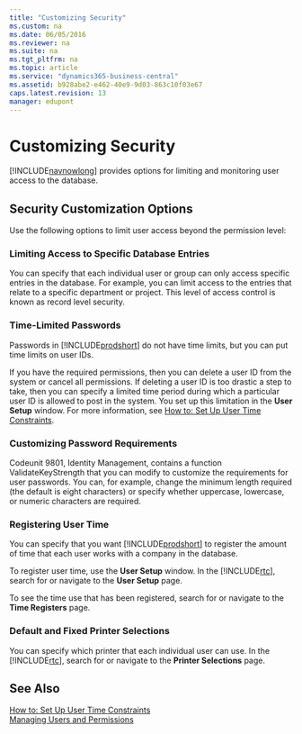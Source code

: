 ```yaml
---
title: "Customizing Security"
ms.custom: na
ms.date: 06/05/2016
ms.reviewer: na
ms.suite: na
ms.tgt_pltfrm: na
ms.topic: article
ms.service: "dynamics365-business-central"
ms.assetid: b928abe2-e462-40e9-9d03-863c10f03e67
caps.latest.revision: 13
manager: edupont
---
```

# Customizing Security
[!INCLUDE[navnowlong](../developer/includes/navnowlong_md.md)] provides options for limiting and monitoring user access to the database.  
  
## Security Customization Options  
 Use the following options to limit user access beyond the permission level:  
  
### Limiting Access to Specific Database Entries  
 You can specify that each individual user or group can only access specific entries in the database. For example, you can limit access to the entries that relate to a specific department or project. This level of access control is known as record level security.  
  
### Time-Limited Passwords  
 Passwords in [!INCLUDE[prodshort](../developer/includes/prodshort.md)] do not have time limits, but you can put time limits on user IDs.  
  
 If you have the required permissions, then you can delete a user ID from the system or cancel all permissions. If deleting a user ID is too drastic a step to take, then you can specify a limited time period during which a particular user ID is allowed to post in the system. You set up this limitation in the **User Setup** window. For more information, see [How to: Set Up User Time Constraints](How-to--Set-Up-User-Time-Constraints.md).  
  
### Customizing Password Requirements  
 Codeunit 9801, Identity Management, contains a function ValidateKeyStrength that you can modify to customize the requirements for user passwords. You can, for example, change the minimum length required \(the default is eight characters\) or specify whether uppercase, lowercase, or numeric characters are required.  
  
### Registering User Time  
 You can specify that you want [!INCLUDE[prodshort](../developer/includes/prodshort.md)] to register the amount of time that each user works with a company in the database.  
  
 To register user time, use the **User Setup** window. In the [!INCLUDE[rtc](../developer/includes/rtc_md.md)], search for or navigate to the **User Setup** page.  
  
 To see the time use that has been registered, search for or navigate to the **Time Registers** page.  
  
### Default and Fixed Printer Selections  
 You can specify which printer that each individual user can use. In the [!INCLUDE[rtc](../developer/includes/rtc_md.md)], search for or navigate to the **Printer Selections** page.  
  
## See Also  
 [How to: Set Up User Time Constraints](How-to--Set-Up-User-Time-Constraints.md)   
 [Managing Users and Permissions]( https://docs.microsoft.com/en-us/dynamics365/business-central/ui-how-users-permissions)